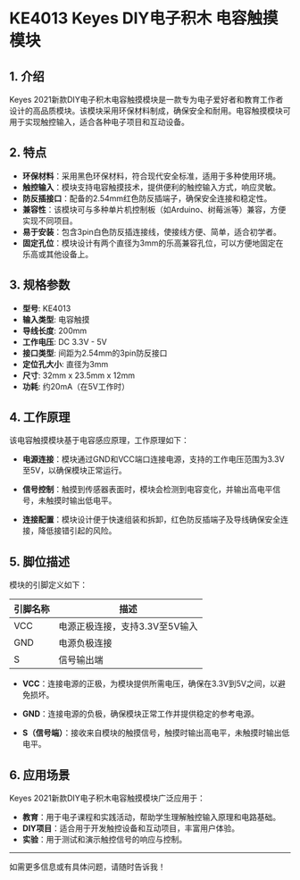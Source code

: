 
# KE4013 Keyes DIY电子积木 电容触摸模块

## 1. 介绍

Keyes 2021新款DIY电子积木电容触摸模块是一款专为电子爱好者和教育工作者设计的高品质模块。该模块采用环保材料制成，确保安全和耐用。电容触摸模块可用于实现触控输入，适合各种电子项目和互动设备。

## 2. 特点

- **环保材料**：采用黑色环保材料，符合现代安全标准，适用于多种使用环境。
- **触控输入**：模块支持电容触摸技术，提供便利的触控输入方式，响应灵敏。
- **防反插接口**：配备的2.54mm红色防反插端子，确保安全连接和稳定性。
- **兼容性**：该模块可与多种单片机控制板（如Arduino、树莓派等）兼容，方便实现不同项目。
- **易于安装**：包含3pin白色防反插连接线，使接线方便、简单，适合初学者。
- **固定孔位**：模块设计有两个直径为3mm的乐高兼容孔位，可以方便地固定在乐高或其他设备上。

## 3. 规格参数

- **型号**: KE4013
- **输入类型**: 电容触摸
- **导线长度**: 200mm
- **工作电压**: DC 3.3V - 5V
- **接口类型**: 间距为2.54mm的3pin防反接口
- **定位孔大小**: 直径为3mm
- **尺寸**: 32mm x 23.5mm x 12mm
- **功耗**: 约20mA（在5V工作时）

## 4. 工作原理

该电容触摸模块基于电容感应原理，工作原理如下：

- **电源连接**：模块通过GND和VCC端口连接电源，支持的工作电压范围为3.3V至5V，以确保模块正常运行。

- **信号控制**：触摸到传感器表面时，模块会检测到电容变化，并输出高电平信号，未触摸时输出低电平。

- **连接配置**：模块设计便于快速组装和拆卸，红色防反插端子及导线确保安全连接，降低接错引起的风险。

## 5. 脚位描述

模块的引脚定义如下：

| 引脚名称 | 描述                            |
|----------|---------------------------------|
| VCC      | 电源正极连接，支持3.3V至5V输入 |
| GND      | 电源负极连接                    |
| S        | 信号输出端                      |

- **VCC**：连接电源的正极，为模块提供所需电压，确保在3.3V到5V之间，以避免损坏。

- **GND**：连接电源的负极，确保模块正常工作并提供稳定的参考电源。

- **S（信号端）**：接收来自模块的触摸信号，触摸时输出高电平，未触摸时输出低电平。

## 6. 应用场景

Keyes 2021新款DIY电子积木电容触摸模块广泛应用于：

- **教育**：用于电子课程和实践活动，帮助学生理解触控输入原理和电路基础。
- **DIY项目**：适合用于开发触控设备和互动项目，丰富用户体验。
- **实验**：用于测试和演示触控信号的响应与控制。

---

如需更多信息或有具体问题，请随时告诉我！
